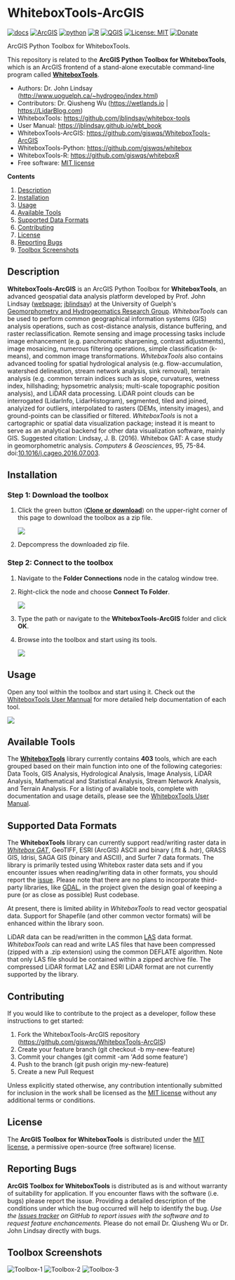# WhiteboxTools-ArcGIS

[![docs](https://img.shields.io/badge/whitebox-docs-brightgreen.svg)](https://jblindsay.github.io/wbt_book)
[![ArcGIS](https://img.shields.io/badge/whitebox-ArcGIS-brightgreen.svg)](https://github.com/giswqs/WhiteboxTools-ArcGIS)
[![python](https://img.shields.io/badge/whitebox-Python-blue.svg)](https://github.com/giswqs/whitebox)
[![R](https://img.shields.io/badge/whitebox-R-green.svg)](https://github.com/giswqs/whiteboxR)
[![QGIS](https://img.shields.io/badge/whitebox-QGIS-orange.svg)](https://jblindsay.github.io/wbt_book/qgis_plugin.html)
[![License: MIT](https://img.shields.io/badge/License-MIT-yellow.svg)](https://opensource.org/licenses/MIT)
[![Donate](https://img.shields.io/badge/Donate-Buy%20me%20a%20coffee-yellowgreen.svg)](https://www.buymeacoffee.com/giswqs)

ArcGIS Python Toolbox for WhiteboxTools.

This repository is related to the **ArcGIS Python Toolbox for WhiteboxTools**, which is an ArcGIS frontend of a stand-alone executable command-line program called **[WhiteboxTools](https://github.com/jblindsay/whitebox-tools)**.

* Authors: Dr. John Lindsay (<http://www.uoguelph.ca/~hydrogeo/index.html>)
* Contributors: Dr. Qiusheng Wu (<https://wetlands.io> | <https://LidarBlog.com>)
* WhiteboxTools: <https://github.com/jblindsay/whitebox-tools>
* User Manual: <https://jblindsay.github.io/wbt_book>
* WhiteboxTools-ArcGIS: <https://github.com/giswqs/WhiteboxTools-ArcGIS>
* WhiteboxTools-Python: <https://github.com/giswqs/whitebox>
* WhiteboxTools-R: <https://github.com/giswqs/whiteboxR>
* Free software: [MIT license](https://opensource.org/licenses/MIT)

**Contents**

1. [Description](#description)
2. [Installation](#installation)
3. [Usage](#usage)
4. [Available Tools](#available-tools)
5. [Supported Data Formats](#supported-data-formats)
6. [Contributing](#contributing)
7. [License](#license)
8. [Reporting Bugs](#reporting-bugs)
9. [Toolbox Screenshots](#toolbox-screenshots)

## Description

**WhiteboxTools-ArcGIS** is an ArcGIS Python Toolbox for **WhiteboxTools**, an advanced geospatial data analysis platform developed by Prof. John Lindsay ([webpage](https://www.uoguelph.ca/~hydrogeo/index.html); [jblindsay](https://github.com/jblindsay)) at the University of Guelph's [Geomorphometry and Hydrogeomatics Research Group](https://www.uoguelph.ca/~hydrogeo/index.html). *WhiteboxTools* can be used to perform common geographical information systems (GIS) analysis operations, such as cost-distance analysis, distance buffering, and raster reclassification. Remote sensing and image processing tasks include image enhancement (e.g. panchromatic sharpening, contrast adjustments), image mosaicing, numerous filtering operations, simple classification (k-means), and common image transformations. *WhiteboxTools* also contains advanced tooling for spatial hydrological analysis (e.g. flow-accumulation, watershed delineation, stream network analysis, sink removal), terrain analysis (e.g. common terrain indices such as slope, curvatures, wetness index, hillshading; hypsometric analysis; multi-scale topographic position analysis), and LiDAR data processing. LiDAR point clouds can be interrogated (LidarInfo, LidarHistogram), segmented, tiled and joined, analyized for outliers, interpolated to rasters (DEMs, intensity images), and ground-points can be classified or filtered. *WhiteboxTools* is not a cartographic or spatial data visualization package; instead it is meant to serve as an analytical backend for other data visualization software, mainly GIS. Suggested citation: Lindsay, J. B. (2016). Whitebox GAT: A case study in geomorphometric analysis. _Computers & Geosciences_, 95, 75-84. doi:[10.1016/j.cageo.2016.07.003](http://dx.doi.org/10.1016/j.cageo.2016.07.003).

## Installation

### Step 1: Download the toolbox

1. Click the green button (**[Clone or download](https://gishub.org/whitebox-arcgis-download)**) on the upper-right corner of this page to download the toolbox as a zip file.

    ![](https://i.imgur.com/2xQkxCY.png)

2. Depcompress the downloaded zip file.

### Step 2: Connect to the toolbox

1. Navigate to the **Folder Connections** node in the catalog window tree.

2. Right-click the node and choose **Connect To Folder**.

    ![](https://i.imgur.com/uKK1Yel.png)

3. Type the path or navigate to the **WhiteboxTools-ArcGIS** folder and click **OK**.

4. Browse into the toolbox and start using its tools.

    ![](https://i.imgur.com/JcdNBnt.png)

## Usage

Open any tool within the toolbox and start using it. Check out the [WhiteboxTools User Mannual](https://jblindsay.github.io/wbt_book/) for more detailed help documentation of each tool.

![](https://i.imgur.com/4c9RLZY.png)

## Available Tools

The **[WhiteboxTools](https://github.com/jblindsay/whitebox-tools)** library currently contains **403** tools, which are each grouped based on their main function into one of the following categories: Data Tools, GIS Analysis, Hydrological Analysis, Image Analysis, LiDAR Analysis, Mathematical and Statistical Analysis, Stream Network Analysis, and Terrain Analysis. For a listing of available tools, complete with documentation and usage details, please see the [WhiteboxTools User Manual](https://jblindsay.github.io/wbt_book/available_tools/index.html).

## Supported Data Formats

The **WhiteboxTools** library can currently support read/writing raster data in [*Whitebox GAT*](http://www.uoguelph.ca/~hydrogeo/Whitebox/), GeoTIFF, ESRI (ArcGIS) ASCII and binary (.flt & .hdr), GRASS GIS, Idrisi, SAGA GIS (binary and ASCII), and Surfer 7 data formats. The library is primarily tested using Whitebox raster data sets and if you encounter issues when reading/writing data in other formats, you should report the [issue](https://github.com/jblindsay/whitebox-tools/issues). Please note that there are no plans to incorporate third-party libraries, like [GDAL](http://www.gdal.org), in the project given the design goal of keeping a pure (or as close as possible) Rust codebase.

At present, there is limited ability in *WhiteboxTools* to read vector geospatial data. Support for Shapefile (and other common vector formats) will be enhanced within the library soon.

LiDAR data can be read/written in the common [LAS](https://www.asprs.org/committee-general/laser-las-file-format-exchange-activities.html) data format. *WhiteboxTools* can read and write LAS files that have been compressed (zipped with a .zip extension) using the common DEFLATE algorithm. Note that only LAS file should be contained within a zipped archive file. The compressed LiDAR format LAZ and ESRI LiDAR format are not currently supported by the library.

## Contributing

If you would like to contribute to the project as a developer, follow these instructions to get started:

1. Fork the WhiteboxTools-ArcGIS repository (<https://github.com/giswqs/WhiteboxTools-ArcGIS>)
2. Create your feature branch (git checkout -b my-new-feature)
3. Commit your changes (git commit -am 'Add some feature')
4. Push to the branch (git push origin my-new-feature)
5. Create a new Pull Request

Unless explicitly stated otherwise, any contribution intentionally submitted for inclusion in the work shall be licensed as the [MIT license](https://opensource.org/licenses/MIT) without any additional terms or conditions.

## License

The **ArcGIS Toolbox for WhiteboxTools** is distributed under the [MIT license](https://opensource.org/licenses/MIT), a permissive open-source (free software) license.

## Reporting Bugs

**ArcGIS Toolbox for WhiteboxTools** is distributed as is and without warranty of suitability for application. If you encounter flaws with the software (i.e. bugs) please report the issue. Providing a detailed description of the conditions under which the bug occurred will help to identify the bug. *Use the [Issues tracker](https://github.com/giswqs/WhiteboxTools-ArcGIS/issues) on GitHub to report issues with the software and to request feature enchancements.* Please do not email Dr. Qiusheng Wu or Dr. John Lindsay directly with bugs.

## Toolbox Screenshots

![Toolbox-1](screenshots/Toolbox-1.png)
![Toolbox-2](screenshots/Toolbox-2.png)
![Toolbox-3](screenshots/Toolbox-3.png)